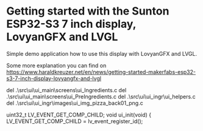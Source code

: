 # Getting started with the Sunton ESP32-S3 7 inch display, LovyanGFX and LVGL

Simple demo application how to use this display with LovyanGFX and LVGL.

Some more explanation you can find on https://www.haraldkreuzer.net/en/news/getting-started-makerfabs-esp32-s3-7-inch-display-lovyangfx-and-lvgl

del .\src\ui\ui_main\screens\ui_Ingredients.c
del .\src\ui\ui_main\screens\ui_PreIngredients.c
del .\src\ui\ui_ingr\ui_helpers.c
del .\src\ui\ui_ingr\images\ui_img_pizza_back01_png.c

uint32_t LV_EVENT_GET_COMP_CHILD;
void ui_init(void)
{
LV_EVENT_GET_COMP_CHILD = lv_event_register_id();
